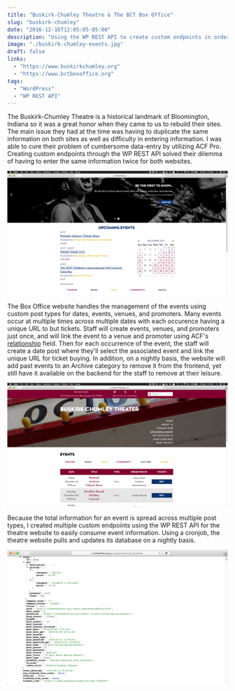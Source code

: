 ```yaml
---
title: "Buskirk-Chumley Theatre & The BCT Box Office"
slug: "buskirk-chumley"
date: "2016-12-16T12:05:05-05:00"
description: "Using the WP REST API to create custom endpoints in order to share data between two sister sites."
image: "./buskirk-chumley-events.jpg"
draft: false
links:
  - "https://www.buskirkchumley.org"
  - "https://www.bctboxoffice.org"
tags:
  - "WordPress"
  - "WP REST API"
---
```


The Buskirk-Chumley Theatre is a historical landmark of Bloomington, Indiana so it was a great honor when they came to us to rebuild their sites. The main issue they had at the time was having to duplicate the same information on both sites as well as difficulty in entering information. I was able to cure their problem of cumbersome data-entry by utilizing ACF Pro. Creating custom endpoints through the WP REST API solved their dilemma of having to enter the same information twice for both websites.

![BCT Box Office Event Calendar](./bct-boxoffice-event-calendar.png)

The Box Office website handles the management of the events using custom post types for dates, events, venues, and promoters. Many events occur at multiple times across multiple dates with each occurence having a unique URL to but tickets. Staff will create events, venues, and promoters just once, and will link the event to a venue and promoter using ACF's [relationship](https://www.advancedcustomfields.com/resources/relationship/) field. Then for each occurrence of the event, the staff will create a date post where they'll select the associated event and link the unique URL for ticket buying. In addition, on a nightly basis, the website will add past events to an Archive category to remove it from the frontend, yet still have it available on the backend for the staff to remove at their leisure.

![Buskirk-Chumley Events Listing](./bus-chum-events.png)

Because the total information for an event is spread across multiple post types, I created multiple custom endpoints using the WP REST API for the theatre website to easily consume event information. Using a cronjob, the theatre website pulls and updates its database on a nightly basis.

![BCT Box Office WP REST API custom endpoints](./buskirk-chumley-api.png)
